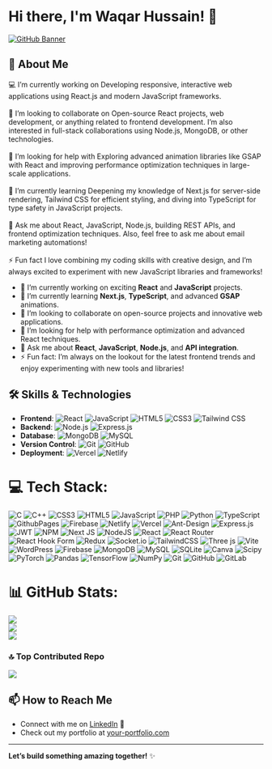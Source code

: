 # Hi there, I'm Waqar Hussain! 👋

[![GitHub Banner](https://media.licdn.com/dms/image/v2/D4D16AQHu2r-vVtLMgg/profile-displaybackgroundimage-shrink_350_1400/profile-displaybackgroundimage-shrink_350_1400/0/1709135376267?e=1733961600&v=beta&t=Rdeh7Y8KGSeST800htVpweT-1CEVvb3m3DtTbFGNOrM)](https://www.linkedin.com/in/waqarhussain-reactjs/)

## 🚀 About Me
💻 I’m currently working on Developing responsive, interactive web applications using React.js and modern JavaScript frameworks.<br><br>🤝 I’m looking to collaborate on Open-source React projects, web development, or anything related to frontend development. I’m also interested in full-stack collaborations using Node.js, MongoDB, or other technologies.<br><br>👐 I’m looking for help with Exploring advanced animation libraries like GSAP with React and improving performance optimization techniques in large-scale applications.<br><br>🌱 I’m currently learning Deepening my knowledge of Next.js for server-side rendering, Tailwind CSS for efficient styling, and diving into TypeScript for type safety in JavaScript projects.<br><br>💬 Ask me about React, JavaScript, Node.js, building REST APIs, and frontend optimization techniques. Also, feel free to ask me about email marketing automations!<br><br>⚡ Fun fact I love combining my coding skills with creative design, and I’m always excited to experiment with new JavaScript libraries and frameworks!

- 🔭 I’m currently working on exciting **React** and **JavaScript** projects.
- 🌱 I’m currently learning **Next.js**, **TypeScript**, and advanced **GSAP** animations.
- 👯 I’m looking to collaborate on open-source projects and innovative web applications.
- 🤔 I’m looking for help with performance optimization and advanced React techniques.
- 💬 Ask me about **React**, **JavaScript**, **Node.js**, and **API integration**.
- ⚡ Fun fact: I’m always on the lookout for the latest frontend trends and enjoy experimenting with new tools and libraries!

## 🛠️ Skills & Technologies

- **Frontend**: ![React](https://img.shields.io/badge/React-61DAFB?logo=react&logoColor=white&style=flat) ![JavaScript](https://img.shields.io/badge/JavaScript-F7DF1E?logo=javascript&logoColor=black&style=flat) ![HTML5](https://img.shields.io/badge/HTML5-E34F26?logo=html5&logoColor=white&style=flat) ![CSS3](https://img.shields.io/badge/CSS3-1572B6?logo=css3&logoColor=white&style=flat) ![Tailwind CSS](https://img.shields.io/badge/TailwindCSS-38B2AC?logo=tailwind-css&logoColor=white&style=flat)
- **Backend**: ![Node.js](https://img.shields.io/badge/Node.js-339933?logo=node.js&logoColor=white&style=flat) ![Express.js](https://img.shields.io/badge/Express.js-000000?logo=express&logoColor=white&style=flat)
- **Database**: ![MongoDB](https://img.shields.io/badge/MongoDB-4EA94B?logo=mongodb&logoColor=white&style=flat) ![MySQL](https://img.shields.io/badge/MySQL-4479A1?logo=mysql&logoColor=white&style=flat)
- **Version Control**: ![Git](https://img.shields.io/badge/Git-F05032?logo=git&logoColor=white&style=flat) ![GitHub](https://img.shields.io/badge/GitHub-181717?logo=github&logoColor=white&style=flat)
- **Deployment**: ![Vercel](https://img.shields.io/badge/Vercel-000000?logo=vercel&logoColor=white&style=flat) ![Netlify](https://img.shields.io/badge/Netlify-00C7B7?logo=netlify&logoColor=white&style=flat)

# 💻 Tech Stack:
![C](https://img.shields.io/badge/c-%2300599C.svg?style=for-the-badge&logo=c&logoColor=white) ![C++](https://img.shields.io/badge/c++-%2300599C.svg?style=for-the-badge&logo=c%2B%2B&logoColor=white) ![CSS3](https://img.shields.io/badge/css3-%231572B6.svg?style=for-the-badge&logo=css3&logoColor=white) ![HTML5](https://img.shields.io/badge/html5-%23E34F26.svg?style=for-the-badge&logo=html5&logoColor=white) ![JavaScript](https://img.shields.io/badge/javascript-%23323330.svg?style=for-the-badge&logo=javascript&logoColor=%23F7DF1E) ![PHP](https://img.shields.io/badge/php-%23777BB4.svg?style=for-the-badge&logo=php&logoColor=white) ![Python](https://img.shields.io/badge/python-3670A0?style=for-the-badge&logo=python&logoColor=ffdd54) ![TypeScript](https://img.shields.io/badge/typescript-%23007ACC.svg?style=for-the-badge&logo=typescript&logoColor=white) ![GithubPages](https://img.shields.io/badge/github%20pages-121013?style=for-the-badge&logo=github&logoColor=white) ![Firebase](https://img.shields.io/badge/firebase-%23039BE5.svg?style=for-the-badge&logo=firebase) ![Netlify](https://img.shields.io/badge/netlify-%23000000.svg?style=for-the-badge&logo=netlify&logoColor=#00C7B7) ![Vercel](https://img.shields.io/badge/vercel-%23000000.svg?style=for-the-badge&logo=vercel&logoColor=white) ![Ant-Design](https://img.shields.io/badge/-AntDesign-%230170FE?style=for-the-badge&logo=ant-design&logoColor=white) ![Express.js](https://img.shields.io/badge/express.js-%23404d59.svg?style=for-the-badge&logo=express&logoColor=%2361DAFB) ![JWT](https://img.shields.io/badge/JWT-black?style=for-the-badge&logo=JSON%20web%20tokens) ![NPM](https://img.shields.io/badge/NPM-%23CB3837.svg?style=for-the-badge&logo=npm&logoColor=white) ![Next JS](https://img.shields.io/badge/Next-black?style=for-the-badge&logo=next.js&logoColor=white) ![NodeJS](https://img.shields.io/badge/node.js-6DA55F?style=for-the-badge&logo=node.js&logoColor=white) ![React](https://img.shields.io/badge/react-%2320232a.svg?style=for-the-badge&logo=react&logoColor=%2361DAFB) ![React Router](https://img.shields.io/badge/React_Router-CA4245?style=for-the-badge&logo=react-router&logoColor=white) ![React Hook Form](https://img.shields.io/badge/React%20Hook%20Form-%23EC5990.svg?style=for-the-badge&logo=reacthookform&logoColor=white) ![Redux](https://img.shields.io/badge/redux-%23593d88.svg?style=for-the-badge&logo=redux&logoColor=white) ![Socket.io](https://img.shields.io/badge/Socket.io-black?style=for-the-badge&logo=socket.io&badgeColor=010101) ![TailwindCSS](https://img.shields.io/badge/tailwindcss-%2338B2AC.svg?style=for-the-badge&logo=tailwind-css&logoColor=white) ![Three js](https://img.shields.io/badge/threejs-black?style=for-the-badge&logo=three.js&logoColor=white) ![Vite](https://img.shields.io/badge/vite-%23646CFF.svg?style=for-the-badge&logo=vite&logoColor=white) ![WordPress](https://img.shields.io/badge/WordPress-%23117AC9.svg?style=for-the-badge&logo=WordPress&logoColor=white) ![Firebase](https://img.shields.io/badge/firebase-a08021?style=for-the-badge&logo=firebase&logoColor=ffcd34) ![MongoDB](https://img.shields.io/badge/MongoDB-%234ea94b.svg?style=for-the-badge&logo=mongodb&logoColor=white) ![MySQL](https://img.shields.io/badge/mysql-4479A1.svg?style=for-the-badge&logo=mysql&logoColor=white) ![SQLite](https://img.shields.io/badge/sqlite-%2307405e.svg?style=for-the-badge&logo=sqlite&logoColor=white) ![Canva](https://img.shields.io/badge/Canva-%2300C4CC.svg?style=for-the-badge&logo=Canva&logoColor=white) ![Scipy](https://img.shields.io/badge/SciPy-%230C55A5.svg?style=for-the-badge&logo=scipy&logoColor=%white) ![PyTorch](https://img.shields.io/badge/PyTorch-%23EE4C2C.svg?style=for-the-badge&logo=PyTorch&logoColor=white) ![Pandas](https://img.shields.io/badge/pandas-%23150458.svg?style=for-the-badge&logo=pandas&logoColor=white) ![TensorFlow](https://img.shields.io/badge/TensorFlow-%23FF6F00.svg?style=for-the-badge&logo=TensorFlow&logoColor=white) ![NumPy](https://img.shields.io/badge/numpy-%23013243.svg?style=for-the-badge&logo=numpy&logoColor=white) ![Git](https://img.shields.io/badge/git-%23F05033.svg?style=for-the-badge&logo=git&logoColor=white) ![GitHub](https://img.shields.io/badge/github-%23121011.svg?style=for-the-badge&logo=github&logoColor=white) ![GitLab](https://img.shields.io/badge/gitlab-%23181717.svg?style=for-the-badge&logo=gitlab&logoColor=white)
# 📊 GitHub Stats:
![](https://github-readme-stats.vercel.app/api?username=waqarabaaj&theme=dark&hide_border=false&include_all_commits=false&count_private=false)<br/>
![](https://github-readme-streak-stats.herokuapp.com/?user=waqarabaaj&theme=dark&hide_border=false)<br/>
![](https://github-readme-stats.vercel.app/api/top-langs/?username=waqarabaaj&theme=dark&hide_border=false&include_all_commits=false&count_private=false&layout=compact)


### 🔝 Top Contributed Repo
![](https://github-contributor-stats.vercel.app/api?username=waqarabaaj&limit=5&theme=dark&combine_all_yearly_contributions=true)


## 📫 How to Reach Me

- Connect with me on [LinkedIn](https://www.linkedin.com/in/waqarhussain-reactjs/) 📩
- Check out my portfolio at [your-portfolio.com](https://your-portfolio.com)

---

**Let’s build something amazing together!** ✨
